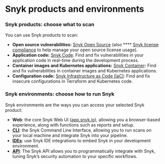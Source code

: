 # Snyk products and environments

### Snyk products: choose what to scan

You can use Snyk products to scan:

* **Open source vulnerabilities:** [Snyk Open Source](https://docs.snyk.io/snyk-open-source) (also **** [Snyk license compliance](https://docs.snyk.io/snyk-open-source) to help manage your open source license usage).
* **Application code:** [Snyk Code](https://snyk.io/product/snyk-code/): Find and fix vulnerabilities in your application code in real-time during the development process.
* **Container images and Kubernetes applications:** [Snyk Container](https://docs.snyk.io/snyk-container)**:** Find and fix vulnerabilities in container images and Kubernetes applications.
* **Configuration code:** [Snyk Infrastructure as Code (IaC)](https://docs.snyk.io/snyk-infrastructure-as-code): Find and fix insecure configurations in Terraform and Kubernetes code.

### Snyk environments: choose how to run Snyk

Snyk environments are the ways you can access your selected Snyk product:

* **Web**: the core Snyk Web UI ([app.snyk.io](https://app.snyk.io)), allowing you a browser-based experience, along with functions such as reports and setup.
* [**CLI**](https://docs.snyk.io/snyk-cli): the Snyk Command Line Interface, allowing you to run scans on your local machine and integrate Snyk into your pipeline.
* [**IDEs**](../ide-tools/): use Snyk IDE integrations to embed Snyk in your development environment.
* [**API**](https://support.snyk.io/hc/en-us/categories/360000665657-Snyk-API): The Snyk API allows you to programmatically integrate with Snyk, tuning Snyk’s security automation to your specific workflows.

###
